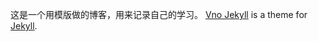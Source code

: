 
这是一个用模版做的博客，用来记录自己的学习。
[Vno Jekyll](https://github.com/onevcat/vno-jekyll) is a theme for [Jekyll](http://jekyllrb.com).